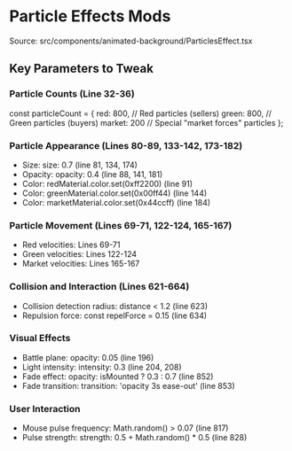 # Particle Effects Mods

Source: src/components/animated-background/ParticlesEffect.tsx

## Key Parameters to Tweak

### Particle Counts (Line 32-36)

const particleCount = {
red: 800, // Red particles (sellers)
green: 800, // Green particles (buyers)
market: 200 // Special "market forces" particles
};

### Particle Appearance (Lines 80-89, 133-142, 173-182)

- Size: size: 0.7 (line 81, 134, 174)
- Opacity: opacity: 0.4 (line 88, 141, 181)
- Color: redMaterial.color.set(0xff2200) (line 91)
- Color: greenMaterial.color.set(0x00ff44) (line 144)
- Color: marketMaterial.color.set(0x44ccff) (line 184)

### Particle Movement (Lines 69-71, 122-124, 165-167)

- Red velocities: Lines 69-71
- Green velocities: Lines 122-124
- Market velocities: Lines 165-167

### Collision and Interaction (Lines 621-664)

- Collision detection radius: distance < 1.2 (line 623)
- Repulsion force: const repelForce = 0.15 (line 634)

### Visual Effects

- Battle plane: opacity: 0.05 (line 196)
- Light intensity: intensity: 0.3 (line 204, 208)
- Fade effect: opacity: isMounted ? 0.3 : 0.7 (line 852)
- Fade transition: transition: 'opacity 3s ease-out' (line 853)

### User Interaction

- Mouse pulse frequency: Math.random() > 0.07 (line 817)
- Pulse strength: strength: 0.5 + Math.random() \* 0.5 (line 828)
